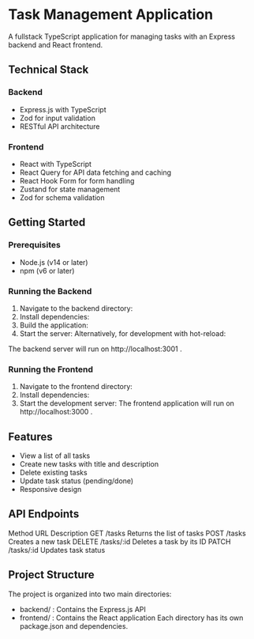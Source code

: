 # Task Management Application
A fullstack TypeScript application for managing tasks with an Express backend and React frontend.

## Technical Stack
### Backend
- Express.js with TypeScript
- Zod for input validation
- RESTful API architecture
### Frontend
- React with TypeScript
- React Query for API data fetching and caching
- React Hook Form for form handling
- Zustand for state management
- Zod for schema validation
## Getting Started
### Prerequisites
- Node.js (v14 or later)
- npm (v6 or later)
### Running the Backend
1. Navigate to the backend directory:
2. Install dependencies:
3. Build the application:
4. Start the server:
Alternatively, for development with hot-reload:

The backend server will run on http://localhost:3001 .

### Running the Frontend
1. Navigate to the frontend directory:
2. Install dependencies:
3. Start the development server:
The frontend application will run on http://localhost:3000 .

## Features
- View a list of all tasks
- Create new tasks with title and description
- Delete existing tasks
- Update task status (pending/done)
- Responsive design
## API Endpoints
Method URL Description GET /tasks Returns the list of tasks POST /tasks Creates a new task DELETE /tasks/:id Deletes a task by its ID PATCH /tasks/:id Updates task status

## Project Structure
The project is organized into two main directories:

- backend/ : Contains the Express.js API
- frontend/ : Contains the React application
Each directory has its own package.json and dependencies.
